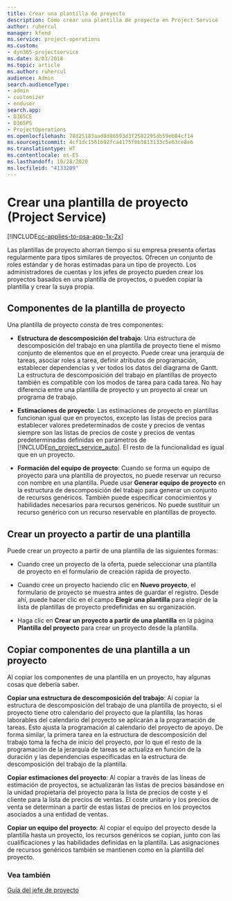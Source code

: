 ```yaml
---
title: Crear una plantilla de proyecto
description: Cómo crear una plantilla de proyecto en Project Service
author: ruhercul
manager: kfend
ms.service: project-operations
ms.custom:
- dyn365-projectservice
ms.date: 8/03/2018
ms.topic: article
ms.author: ruhercul
audience: Admin
search.audienceType:
- admin
- customizer
- enduser
search.app:
- D365CE
- D365PS
- ProjectOperations
ms.openlocfilehash: 78d25183aad8d86593d3f2582295db59eb84cf14
ms.sourcegitcommit: 4cf1dc1561b92fca4175f0b3813133c5e63ce8e6
ms.translationtype: HT
ms.contentlocale: es-ES
ms.lasthandoff: 10/28/2020
ms.locfileid: "4133209"
---
```

# <a name="create-a-project-template-project-service"></a>Crear una plantilla de proyecto (Project Service)

[!INCLUDE[cc-applies-to-psa-app-1x-2x](../includes/cc-applies-to-psa-app-1x-2x.md)]

Las plantillas de proyecto ahorran tiempo si su empresa presenta ofertas regularmente para tipos similares de proyectos. Ofrecen un conjunto de roles estándar y de horas estimadas para un tipo de proyecto. Los administradores de cuentas y los jefes de proyecto pueden crear los proyectos basados en una plantilla de proyectos, o pueden copiar la plantilla y crear la suya propia.  
  
## <a name="components-of-project-template"></a>Componentes de la plantilla de proyecto
 Una plantilla de proyecto consta de tres componentes:  
  
- **Estructura de descomposición del trabajo**: Una estructura de descomposición del trabajo en una plantilla de proyecto tiene el mismo conjunto de elementos que en el proyecto. Puede crear una jerarquía de tareas, asociar roles a tarea, definir atributos de programación, establecer dependencias y ver todos los datos del diagrama de Gantt. La estructura de descomposición del trabajo en plantillas de proyecto también es compatible con los modos de tarea para cada tarea. No hay diferencia entre una plantilla de proyecto y un proyecto al crear un programa de trabajo.  
  
- **Estimaciones de proyecto**: Las estimaciones de proyecto en plantillas funcionan igual que en proyectos, excepto las listas de precios para establecer valores predeterminados de coste y precios de ventas siempre son las listas de precios de coste y precios de ventas predeterminadas definidas en parámetros de [!INCLUDE[pn_project_service_auto](../includes/pn-project-service-auto.md)]. El resto de la funcionalidad es igual que en un proyecto.  
  
- **Formación del equipo de proyecto**: Cuando se forma un equipo de proyecto para una plantilla de proyectos, no puede reservar un recurso con nombre en una plantilla. Puede usar **Generar equipo de proyecto** en la estructura de descomposición del trabajo para generar un conjunto de recursos genéricos. También puede especificar conocimientos y habilidades necesarios para recursos genéricos. No puede sustituir un recurso genérico con un recurso reservable en plantillas de proyecto.  
  
## <a name="create-a-project-from-a-template"></a>Crear un proyecto a partir de una plantilla  
 Puede crear un proyecto a partir de una plantilla de las siguientes formas:  
  
-   Cuando cree un proyecto de la oferta, puede seleccionar una plantilla de proyecto en el formulario de creación rápida de proyecto.  
  
-   Cuando cree un proyecto haciendo clic en **Nuevo proyecto**, el formulario de proyecto se muestra antes de guardar el registro. Desde ahí, puede hacer clic en el campo **Elegir una plantilla** para elegir de la lista de plantillas de proyecto predefinidas en su organización.  
  
-   Haga clic en **Crear un proyecto a partir de una plantilla** en la página **Plantilla del proyecto** para crear un proyecto desde la plantilla.  
  
## <a name="copying-components-of-a-template-to-a-project"></a>Copiar componentes de una plantilla a un proyecto  
 Al copiar los componentes de una plantilla en un proyecto, hay algunas cosas que debería saber.  
  
 **Copiar una estructura de descomposición del trabajo**: Al copiar la estructura de descomposición del trabajo de una plantilla de proyecto, si el proyecto tiene otro calendario del proyecto que la plantilla, las horas laborables del calendario del proyecto se aplicarán a la programación de tareas. Esto ajusta la programación al calendario del proyecto de apoyo. De forma similar, la primera tarea en la estructura de descomposición del trabajo toma la fecha de inicio del proyecto, por lo que el resto de la programación de la jerarquía de tareas se actualiza en función de la duración y las dependencias especificadas en la estructura de descomposición del trabajo de la plantilla.  
  
 **Copiar estimaciones del proyecto**: Al copiar a través de las líneas de estimación de proyectos, se actualizarán las listas de precios basándose en la unidad propietaria del proyecto para la lista de precios de coste y el cliente para la lista de precios de ventas. El coste unitario y los precios de venta se determinan a partir de estas listas de precios en los proyectos asociados a una entidad de ventas.  
  
 **Copiar un equipo del proyecto**: Al copiar el equipo del proyecto desde la plantilla hasta un proyecto, los recursos genéricos se copian, junto con las cualificaciones y las habilidades definidas en la plantilla. Las asignaciones de recursos genéricos también se mantienen como en la plantilla del proyecto.  
  
### <a name="see-also"></a>Vea también  
 [Guía del jefe de proyecto](../psa/project-manager-guide.md)
